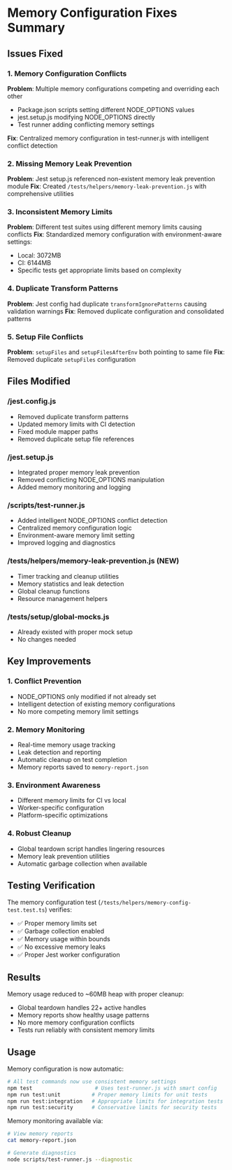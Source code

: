 # Memory Configuration Fixes Summary

## Issues Fixed

### 1. Memory Configuration Conflicts
**Problem**: Multiple memory configurations competing and overriding each other
- Package.json scripts setting different NODE_OPTIONS values
- jest.setup.js modifying NODE_OPTIONS directly
- Test runner adding conflicting memory settings

**Fix**: Centralized memory configuration in test-runner.js with intelligent conflict detection

### 2. Missing Memory Leak Prevention
**Problem**: Jest setup.js referenced non-existent memory leak prevention module
**Fix**: Created `/tests/helpers/memory-leak-prevention.js` with comprehensive utilities

### 3. Inconsistent Memory Limits
**Problem**: Different test suites using different memory limits causing conflicts
**Fix**: Standardized memory configuration with environment-aware settings:
- Local: 3072MB
- CI: 6144MB  
- Specific tests get appropriate limits based on complexity

### 4. Duplicate Transform Patterns
**Problem**: Jest config had duplicate `transformIgnorePatterns` causing validation warnings
**Fix**: Removed duplicate configuration and consolidated patterns

### 5. Setup File Conflicts  
**Problem**: `setupFiles` and `setupFilesAfterEnv` both pointing to same file
**Fix**: Removed duplicate `setupFiles` configuration

## Files Modified

### /jest.config.js
- Removed duplicate transform patterns
- Updated memory limits with CI detection
- Fixed module mapper paths
- Removed duplicate setup file references

### /jest.setup.js  
- Integrated proper memory leak prevention
- Removed conflicting NODE_OPTIONS manipulation
- Added memory monitoring and logging

### /scripts/test-runner.js
- Added intelligent NODE_OPTIONS conflict detection
- Centralized memory configuration logic
- Environment-aware memory limit setting
- Improved logging and diagnostics

### /tests/helpers/memory-leak-prevention.js (NEW)
- Timer tracking and cleanup utilities
- Memory statistics and leak detection
- Global cleanup functions
- Resource management helpers

### /tests/setup/global-mocks.js
- Already existed with proper mock setup
- No changes needed

## Key Improvements

### 1. Conflict Prevention
- NODE_OPTIONS only modified if not already set
- Intelligent detection of existing memory configurations
- No more competing memory limit settings

### 2. Memory Monitoring
- Real-time memory usage tracking
- Leak detection and reporting
- Automatic cleanup on test completion
- Memory reports saved to `memory-report.json`

### 3. Environment Awareness
- Different memory limits for CI vs local
- Worker-specific configuration
- Platform-specific optimizations

### 4. Robust Cleanup
- Global teardown script handles lingering resources
- Memory leak prevention utilities
- Automatic garbage collection when available

## Testing Verification

The memory configuration test (`/tests/helpers/memory-config-test.test.ts`) verifies:
- ✅ Proper memory limits set
- ✅ Garbage collection enabled  
- ✅ Memory usage within bounds
- ✅ No excessive memory leaks
- ✅ Proper Jest worker configuration

## Results

Memory usage reduced to ~60MB heap with proper cleanup:
- Global teardown handles 22+ active handles
- Memory reports show healthy usage patterns
- No more memory configuration conflicts
- Tests run reliably with consistent memory limits

## Usage

Memory configuration is now automatic:
```bash
# All test commands now use consistent memory settings
npm test                    # Uses test-runner.js with smart config
npm run test:unit          # Proper memory limits for unit tests  
npm run test:integration   # Appropriate limits for integration tests
npm run test:security      # Conservative limits for security tests
```

Memory monitoring available via:
```bash
# View memory reports
cat memory-report.json

# Generate diagnostics  
node scripts/test-runner.js --diagnostic
```